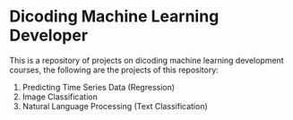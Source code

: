 # Dicoding Machine Learning Developer

This is a repository of projects on dicoding machine learning development courses, the following are the projects of this repository:
1. Predicting Time Series Data (Regression)
2. Image Classification
3. Natural Language Processing (Text Classification)
